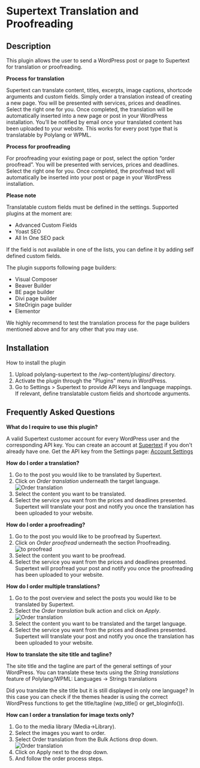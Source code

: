 # Supertext Translation and Proofreading

## Description

This plugin allows the user to send a WordPress post or page to Supertext for translation or proofreading.

**Process for translation**

Supertext can translate content, titles, excerpts, image captions, shortcode arguments and custom fields. Simply order a translation instead of creating a new page.
You will be presented with services, prices and deadlines. Select the right one for you. 
Once completed, the translation will be automatically inserted into a new page or post in your WordPress installation. 
You’ll be notified by email once your translated content has been uploaded to your website.
This works for every post type that is translatable by Polylang or WPML.

**Process for proofreading**

For proofreading your existing page or post, select the option “order proofread”. You will be presented with services, prices and deadlines. 
Select the right one for you. Once completed, the proofread text will automatically be inserted into your post or page in your WordPress installation. 

**Please note**

Translatable custom fields must be defined in the settings. Supported plugins at the moment are:
- Advanced Custom Fields
- Yoast SEO
- All In One SEO pack

If the field is not available in one of the lists, you can define it by adding self defined custom fields.

The plugin supports following page builders:
- Visual Composer
- Beaver Builder
- BE page builder
- Divi page builder
- SiteOrigin page builder
- Elementor

We highly recommend to test the translation process for the page builders mentioned above and for any other that you may use.

## Installation

How to install the plugin

1. Upload polylang-supertext to the /wp-content/plugins/ directory.
2. Activate the plugin through the "Plugins" menu in WordPress.
3. Go to Settings > Supertext to provide API keys and language mappings. If relevant, define translatable custom fields and shortcode arguments.

## Frequently Asked Questions

**What do I require to use this plugin?**

A valid Supertext customer account for every WordPress user and the corresponding API key.
You can create an account at [Supertext](https://www.supertext.com/person/en/account/signin) if you don't already have one.
Get the API key from the Settings page: [Account Settings](https://www.supertext.com/services/customer/accountsettings)

**How do I order a translation?**

1. Go to the post you would like to be translated by Supertext.
2. Click on _Order translation_ underneath the target language. ![Order translation](https://ps.w.org/polylang-supertext/assets/screenshot-1.png)
3. Select the content you want to be translated.
4. Select the service you want from the prices and deadlines presented. Supertext will translate your post and notify you once the translation has been uploaded to your website.

**How do I order a proofreading?**

1. Go to the post you would like to be proofread by Supertext.
2. Click on _Order proofread_ underneath the section Proofreading.![to proofread](https://ps.w.org/polylang-supertext/assets/screenshot-7.png)
3. Select the content you want to be proofread.
4. Select the service you want from the prices and deadlines presented. Supertext will proofread your post and notify you once the proofreading has been uploaded to your website.

**How do I order multiple translations?**

1. Go to the post overview and select the posts you would like to be translated by Supertext.
2. Select the _Order translation_ bulk action and click on _Apply_. ![Order translation](https://ps.w.org/polylang-supertext/assets/screenshot-3.png)
3. Select the content you want to be translated and the target language.
4. Select the service you want from the prices and deadlines presented. Supertext will translate your post and notify you once the translation has been uploaded to your website.

**How to translate the site title and tagline?**

The site title and the tagline are part of the general settings of your WordPress. You can translate these texts using the _String translations_ feature of Polylang/WPML:
Languages -> Strings translations

Did you translate the site title but it is still displayed in only one language? In this case you can check if the themes header is using the correct WordPress functions to get the title/tagline (wp_title() or get_bloginfo()).

**How can I order a translation for image texts only?**

1. Go to the media library (Media->Library).
2. Select the images you want to order.
3. Select Order translation from the Bulk Actions drop down. ![Order translation](https://ps.w.org/polylang-supertext/assets/wp_translate_media.png)
4. Click on Apply next to the drop down.
5. And follow the order process steps.
